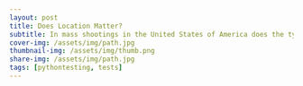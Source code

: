 ```yaml
---
layout: post
title: Does Location Matter?
subtitle: In mass shootings in the United States of America does the type of location matter when it comes to the number of victims killed or injured.
cover-img: /assets/img/path.jpg
thumbnail-img: /assets/img/thumb.png
share-img: /assets/img/path.jpg
tags: [pythontesting, tests]
---
```


